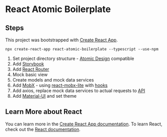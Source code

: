 


# React Atomic Boilerplate 
## Steps
This project was bootstrapped with [Create React App](https://github.com/facebook/create-react-app).
```
npx create-react-app react-atomic-boilerplate --typescript --use-npm
```
1. Set project directory structure - [Atomic Design](https://bradfrost.com/blog/post/atomic-web-design/) compatible
2. Add [Storybook](https://storybook.js.org/)
3. Add [React Router](https://reacttraining.com/react-router/web/guides/quick-start)
4. Mock basic view
5. Create models and mock data services
6. Add [MobX](https://mobx.js.org/) - using [react-mobx-lite](https://github.com/mobxjs/mobx-react-lite) with [hooks](https://mobx-react.js.org/libraries)
7. Add axios, replace mock data services to actual requests to [API](https://jsonplaceholder.typicode.com/)
8. Add [Material-UI](https://material-ui.com/) and set theme

## Learn More about React
You can learn more in the [Create React App documentation](https://facebook.github.io/create-react-app/docs/getting-started).
To learn React, check out the [React documentation](https://reactjs.org/).

